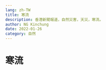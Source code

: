 ```yaml
---
lang: zh-TW
title: 寒流
description: 香港新聞報道，自然災害，天災，寒流。
author: NG Kinchung
date: 2022-01-26
category: 自然
---
```


# 寒流